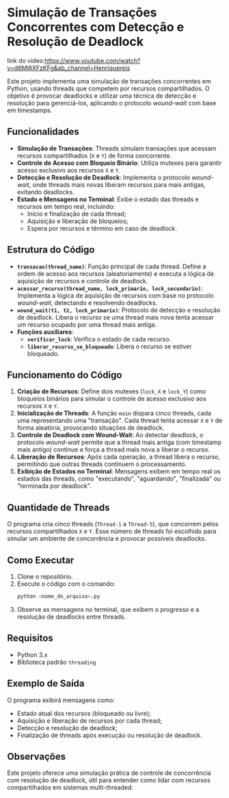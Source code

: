 
# Simulação de Transações Concorrentes com Detecção e Resolução de Deadlock

link do video:https://www.youtube.com/watch?v=d6Ml6XFzKFg&ab_channel=Henriquereis

Este projeto implementa uma simulação de transações concorrentes em Python, usando threads que competem por recursos compartilhados. O objetivo é provocar deadlocks e utilizar uma técnica de detecção e resolução para gerenciá-los, aplicando o protocolo *wound-wait* com base em timestamps.

## Funcionalidades
- **Simulação de Transações**: Threads simulam transações que acessam recursos compartilhados (`X` e `Y`) de forma concorrente.
- **Controle de Acesso com Bloqueio Binário**: Utiliza mutexes para garantir acesso exclusivo aos recursos `X` e `Y`.
- **Detecção e Resolução de Deadlock**: Implementa o protocolo *wound-wait*, onde threads mais novas liberam recursos para mais antigas, evitando deadlocks.
- **Estado e Mensagens no Terminal**: Exibe o estado das threads e recursos em tempo real, incluindo:
  - Início e finalização de cada thread;
  - Aquisição e liberação de bloqueios;
  - Espera por recursos e término em caso de deadlock.

## Estrutura do Código
- **`transacao(thread_name)`**: Função principal de cada thread. Define a ordem de acesso aos recursos (aleatoriamente) e executa a lógica de aquisição de recursos e controle de deadlock.
- **`acessar_recurso(thread_name, lock_primario, lock_secundario)`**: Implementa a lógica de aquisição de recursos com base no protocolo *wound-wait*, detectando e resolvendo deadlocks.
- **`wound_wait(t1, t2, lock_primario)`**: Protocolo de detecção e resolução de deadlock. Libera o recurso se uma thread mais nova tenta acessar um recurso ocupado por uma thread mais antiga.
- **Funções auxiliares**:
  - **`verificar_lock`**: Verifica o estado de cada recurso.
  - **`liberar_recurso_se_bloqueado`**: Libera o recurso se estiver bloqueado.

## Funcionamento do Código

1. **Criação de Recursos**: Define dois mutexes (`lock_X` e `lock_Y`) como bloqueios binários para simular o controle de acesso exclusivo aos recursos `X` e `Y`.
2. **Inicialização de Threads**: A função `main` dispara cinco threads, cada uma representando uma "transação". Cada thread tenta acessar `X` e `Y` de forma aleatória, provocando situações de deadlock.
3. **Controle de Deadlock com Wound-Wait**: Ao detectar deadlock, o protocolo *wound-wait* permite que a thread mais antiga (com timestamp mais antigo) continue e força a thread mais nova a liberar o recurso.
4. **Liberação de Recursos**: Após cada operação, a thread libera o recurso, permitindo que outras threads continuem o processamento.
5. **Exibição de Estados no Terminal**: Mensagens exibem em tempo real os estados das threads, como "executando", "aguardando", "finalizada" ou "terminada por deadlock".

## Quantidade de Threads

O programa cria cinco threads (`Thread-1` a `Thread-5`), que concorrem pelos recursos compartilhados `X` e `Y`. Esse número de threads foi escolhido para simular um ambiente de concorrência e provocar possíveis deadlocks.

## Como Executar
1. Clone o repositório.
2. Execute o código com o comando:
   ```bash
   python <nome_do_arquivo>.py
   ```
3. Observe as mensagens no terminal, que exibem o progresso e a resolução de deadlocks entre threads.

## Requisitos
- Python 3.x
- Biblioteca padrão `threading`

## Exemplo de Saída
O programa exibirá mensagens como:
- Estado atual dos recursos (bloqueado ou livre);
- Aquisição e liberação de recursos por cada thread;
- Detecção e resolução de deadlock;
- Finalização de threads após execução ou resolução de deadlock.

## Observações
Este projeto oferece uma simulação prática de controle de concorrência com resolução de deadlock, útil para entender como lidar com recursos compartilhados em sistemas multi-threaded. 
